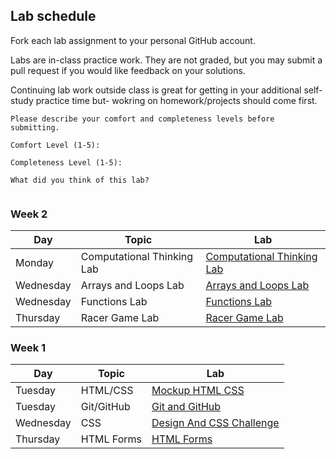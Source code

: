 ## Lab schedule

Fork each lab assignment to your personal GitHub account.

Labs are in-class practice work. They are not graded, but you may submit a pull request if you would like feedback on your solutions.

Continuing lab work outside class is great for getting in your additional self-study practice time but- wokring on homework/projects should come first.

```
Please describe your comfort and completeness levels before submitting.

Comfort Level (1-5):

Completeness Level (1-5):

What did you think of this lab?


```


### Week 2

| Day       | Topic        | Lab                                                                       |
| ------    | -----        | --------                                                                  |
| Monday   | Computational Thinking Lab     | [Computational Thinking Lab](https://github.com/WDI-SEA/computational-thinking-lab)             |
| Wednesday   | Arrays and Loops Lab   | [Arrays and Loops Lab](https://github.com/WDI-SEA/arrays-loops-lab)       |
| Wednesday   | Functions Lab   | [Functions Lab](https://github.com/WDI-SEA/functions-lab)       |
| Thursday | Racer Game Lab          | [Racer Game Lab](https://github.com/WDI-SEA/racer-game-lab)     |


### Week 1

| Day       | Topic        | Lab                                                                       |
| ------    | -----        | --------                                                                  |
| Tuesday   | HTML/CSS     | [Mockup HTML CSS](https://github.com/WDI-SEA/mockup-html-css)             |
| Tuesday   | Git/GitHub   | [Git and GitHub](https://github.com/WDI-SEA/git-github-lab)       |
| Wednesday | CSS          | [Design And CSS Challenge](https://github.com/WDI-SEA/design-css-challenge-lab)     |
| Thursday  | HTML Forms   | [HTML Forms](https://github.com/WDI-SEA/html-forms-lab)               |
